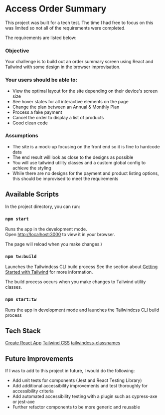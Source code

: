 # Access Order Summary

This project was built for a tech test. The time I had free to focus on this was limited so not all of the requirements were completed.

The requirements are listed below:

### Objective

Your challenge is to build out an order summary screen using React and Tailwind with some design in the browser improvisation.

### Your users should be able to:

- View the optimal layout for the site depending on their device's screen size
- See hover states for all interactive elements on the page
- Change the plan between an Annual & Monthly Plan
- Process a fake payment
- Cancel the order to display a list of products
- Good clean code

### Assumptions

- The site is a mock-up focusing on the front end so it is fine to hardcode data
- The end result will look as close to the designs as possible
- You will use tailwind utility classes and a custom global config to achieve the styling
- While there are no designs for the payment and product listing options, this should be improvised to meet the requirements

## Available Scripts

In the project directory, you can run:

### `npm start`

Runs the app in the development mode.\
Open [http://localhost:3000](http://localhost:3000) to view it in your browser.

The page will reload when you make changes.\

### `npm tw:build`

Launches the Tailwindcss CLI build process
See the section about [Getting Started with Tailwind](https://tailwindcss.com/docs/installation) for more information.

The build process occurs when you make changes to Tailwind utility classes.

### `npm start:tw`

Runs the app in development mode and launches the Tailwindcss CLI build process

## Tech Stack

[Create React App](https://github.com/facebook/create-react-app)
[Tailwind CSS](https://tailwindcss.com/docs/installation)
[tailwindcss-classnames](https://github.com/muhammadsammy/tailwindcss-classnames)

## Future Improvements

If I was to add to this project in future, I would do the following:

- Add unit tests for components (Jest and React Testing Library)
- Add additional accessibility improvements and test thoroughly for accessibility criteria
- Add automated accessibility testing with a plugin such as cypress-axe or jest-axe
- Further refactor components to be more generic and reusable
